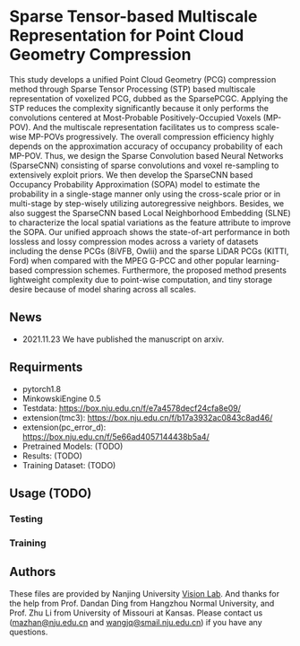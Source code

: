# Sparse Tensor-based Multiscale Representation for Point Cloud Geometry Compression

This study develops a unified Point Cloud Geometry (PCG) compression method through Sparse Tensor Processing (STP) based multiscale representation of voxelized PCG, dubbed as the SparsePCGC. Applying the STP reduces the complexity significantly because it only  performs the convolutions centered at Most-Probable Positively-Occupied Voxels (MP-POV). And the multiscale representation facilitates us to compress scale-wise MP-POVs progressively. The overall compression efficiency highly depends on the approximation accuracy of occupancy probability of each MP-POV. Thus, we design the Sparse Convolution based Neural Networks (SparseCNN) consisting of sparse convolutions and voxel re-sampling to extensively exploit priors. We then develop the SparseCNN based Occupancy Probability Approximation (SOPA) model to estimate the probability in a single-stage manner only using the cross-scale prior or in multi-stage by step-wisely utilizing autoregressive neighbors. Besides, we also suggest the SparseCNN based Local Neighborhood Embedding (SLNE) to characterize the local spatial variations as the feature attribute to improve the SOPA. Our unified approach shows the state-of-art performance in both lossless and lossy  compression modes across a variety of datasets including the dense PCGs (8iVFB, Owlii) and the sparse LiDAR PCGs (KITTI, Ford) when compared with the MPEG G-PCC and other popular learning-based compression schemes. Furthermore, the proposed method presents lightweight complexity due to point-wise computation, and tiny storage desire because of model sharing across all scales.

## News

- 2021.11.23 We have published the manuscript on arxiv.

## Requirments
- pytorch1.8
- MinkowskiEngine 0.5 
- Testdata: https://box.nju.edu.cn/f/e7a4578decf24cfa8e09/
- extension(tmc3): https://box.nju.edu.cn/f/b17a3932ac0843c8ad46/
- extension(pc_error_d): https://box.nju.edu.cn/f/5e66ad4057144438b5a4/
- Pretrained Models: (TODO)
- Results: (TODO)
- Training Dataset: (TODO)

## Usage (TODO)

### Testing
### Training


## Authors
These files are provided by Nanjing University  [Vision Lab](https://vision.nju.edu.cn/). And thanks for the help from Prof. Dandan Ding from Hangzhou Normal University, and Prof. Zhu Li from University of Missouri at Kansas. Please contact us (mazhan@nju.edu.cn and wangjq@smail.nju.edu.cn) if you have any questions.

